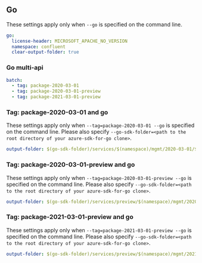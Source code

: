 ## Go

These settings apply only when `--go` is specified on the command line.

``` yaml $(go)
go:
  license-header: MICROSOFT_APACHE_NO_VERSION
  namespace: confluent
  clear-output-folder: true
```

### Go multi-api

``` yaml $(go) && $(multiapi)
batch:
  - tag: package-2020-03-01
  - tag: package-2020-03-01-preview
  - tag: package-2021-03-01-preview
```

### Tag: package-2020-03-01 and go

These settings apply only when `--tag=package-2020-03-01 --go` is specified on the command line.
Please also specify `--go-sdk-folder=<path to the root directory of your azure-sdk-for-go clone>`.

``` yaml $(tag) == 'package-2020-03-01' && $(go)
output-folder: $(go-sdk-folder)/services/$(namespace)/mgmt/2020-03-01/$(namespace)
```

### Tag: package-2020-03-01-preview and go

These settings apply only when `--tag=package-2020-03-01-preview --go` is specified on the command line.
Please also specify `--go-sdk-folder=<path to the root directory of your azure-sdk-for-go clone>`.

``` yaml $(tag) == 'package-2020-03-01-preview' && $(go)
output-folder: $(go-sdk-folder)/services/preview/$(namespace)/mgmt/2020-03-01-preview/$(namespace)
```

### Tag: package-2021-03-01-preview and go

These settings apply only when `--tag=package-2021-03-01-preview --go` is specified on the command line.
Please also specify `--go-sdk-folder=<path to the root directory of your azure-sdk-for-go clone>`.

``` yaml $(tag) == 'package-2021-03-01-preview' && $(go)
output-folder: $(go-sdk-folder)/services/preview/$(namespace)/mgmt/2021-03-01-preview/$(namespace)
```